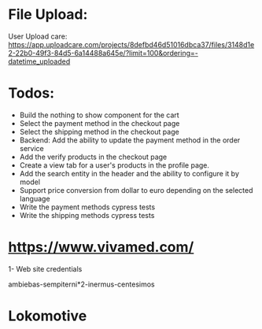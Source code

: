 # File Upload:

User Upload care:
https://app.uploadcare.com/projects/8defbd46d51016dbca37/files/3148d1e2-22b0-49f3-84d5-6a14488a645e/?limit=100&ordering=-datetime_uploaded

# Todos:

- Build the nothing to show component for the cart
- Select the payment method in the checkout page
- Select the shipping method in the checkout page
- Backend: Add the ability to update the payment method in the order service
- Add the verify products in the checkout page
- Create a view tab for a user's products in the profile page.
- Add the search entity in the header and the ability to configure it by model
- Support price conversion from dollar to euro depending on the selected language
- Write the payment methods cypress tests
- Write the shipping methods cypress tests

# https://www.vivamed.com/

1- Web site credentials

ambiebas-sempiterni\*2-inermus-centesimos

# Lokomotive
